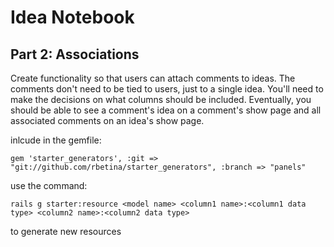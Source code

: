 # Idea Notebook

## Part 2: Associations

Create functionality so that users can attach comments to ideas. The comments don't need to be tied to users, just to a single idea. You'll need to make the decisions on what columns should be included. Eventually, you should be able to see a comment's idea on a comment's show page and all associated comments on an idea's show page.

inlcude in the gemfile:

    gem 'starter_generators', :git => "git://github.com/rbetina/starter_generators", :branch => "panels"

use the command:

    rails g starter:resource <model name> <column1 name>:<column1 data type> <column2 name>:<column2 data type>

to generate new resources
